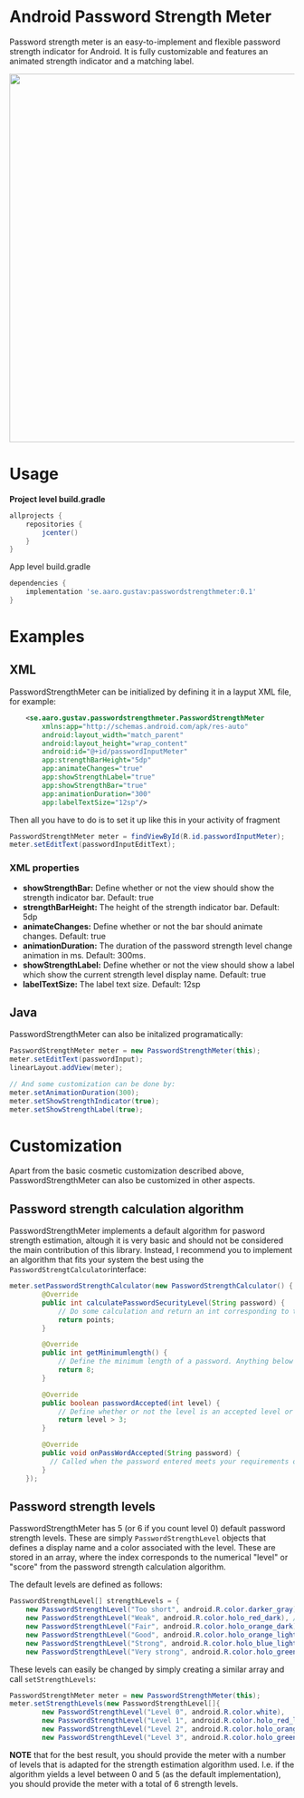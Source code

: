 # Android Password Strength Meter

Password strength meter is an easy-to-implement and flexible password strength indicator for Android. It is fully customizable and features an animated strength indicator and a matching label. 

<img src="https://s2.gifyu.com/images/ezgif.com-gif-makerb90cdc0bcfb522cb.gif" width="650">

# Usage

**Project level build.gradle**
~~~~gradle
allprojects {
    repositories {
        jcenter()
    }
}
~~~~

App level build.gradle

~~~~gradle
dependencies {
    implementation 'se.aaro.gustav:passwordstrengthmeter:0.1'
}
~~~~

# Examples

## XML

PasswordStrengthMeter can be initialized by defining it in a layput XML file, for example:
~~~~xml
    <se.aaro.gustav.passwordstrengthmeter.PasswordStrengthMeter 
        xmlns:app="http://schemas.android.com/apk/res-auto"
        android:layout_width="match_parent"
        android:layout_height="wrap_content"
        android:id="@+id/passwordInputMeter"
        app:strengthBarHeight="5dp" 
        app:animateChanges="true"
        app:showStrengthLabel="true"
        app:showStrengthBar="true"
        app:animationDuration="300"
        app:labelTextSize="12sp"/>
~~~~

Then all you have to do is to set it up like this in your activity of fragment
~~~~java
PasswordStrengthMeter meter = findViewById(R.id.passwordInputMeter);
meter.setEditText(passwordInputEditText);
~~~~

### XML properties
* **showStrengthBar:** Define whether or not the view should show the strength indicator bar. Default: true
* **strengthBarHeight:** The height of the strength indicator bar. Default: 5dp
* **animateChanges:** Define whether or not the bar should animate changes. Default: true
* **animationDuration:** The duration of the password strength level change animation in ms. Default: 300ms. 
* **showStrengthLabel:** Define whether or not the view should show a label which show the current strength level display name. Default: true
* **labelTextSize:** The label text size. Default: 12sp

## Java
PasswordStrengthMeter can also be initalized programatically:
~~~~java
PasswordStrengthMeter meter = new PasswordStrengthMeter(this);
meter.setEditText(passwordInput);
linearLayout.addView(meter);

// And some customization can be done by: 
meter.setAnimationDuration(300); 
meter.setShowStrengthIndicator(true); 
meter.setShowStrengthLabel(true);
~~~~

# Customization
Apart from the basic cosmetic customization described above, PasswordStrengthMeter can also be customized in other aspects.

## Password strength calculation algorithm

PasswordStrengthMeter implements a default algorithm for pasword strength estimation, altough it is very basic and should not be considered the main contribution of this library. Instead, I recommend you to implement an algorithm that fits your system the best using the `PasswordStrengtCalculator`interface: 

~~~~java
meter.setPasswordStrengthCalculator(new PasswordStrengthCalculator() {
        @Override
        public int calculatePasswordSecurityLevel(String password) {
            // Do some calculation and return an int corresponding to the "points" or "level" the user password got
            return points;
        }

        @Override
        public int getMinimumlength() {
            // Define the minimum length of a password. Anything below this should always yield a score of 0
            return 8;
        }

        @Override
        public boolean passwordAccepted(int level) {
            // Define whether or not the level is an accepted level or not. 
            return level > 3;
        }

        @Override
        public void onPassWordAccepted(String password) {
          // Called when the password entered meets your requirements of length and strength levels
        }
    });
~~~~

## Password strength levels

PasswordStrengthMeter has 5 (or 6 if you count level 0) default password strength levels. These are simply `PasswordStrengthLevel` objects that defines a display name and a color associated with the level. These are stored in an array, where the index corresponds to the numerical "level" or "score" from the password strength calculation algorithm. 

The default levels are defined as follows:
~~~~java
PasswordStrengthLevel[] strengthLevels = {
    new PasswordStrengthLevel("Too short", android.R.color.darker_gray), // level 0
    new PasswordStrengthLevel("Weak", android.R.color.holo_red_dark), // level 1
    new PasswordStrengthLevel("Fair", android.R.color.holo_orange_dark), // level 2
    new PasswordStrengthLevel("Good", android.R.color.holo_orange_light), // level 3
    new PasswordStrengthLevel("Strong", android.R.color.holo_blue_light), // level 4
    new PasswordStrengthLevel("Very strong", android.R.color.holo_green_dark)}; // level 5
~~~~

These levels can easily be changed by simply creating a similar array and call `setStrengthLevels`:
~~~~java
PasswordStrengthMeter meter = new PasswordStrengthMeter(this);
meter.setStrengthLevels(new PasswordStrengthLevel[]{
        new PasswordStrengthLevel("Level 0", android.R.color.white),
        new PasswordStrengthLevel("Level 1", android.R.color.holo_red_light),
        new PasswordStrengthLevel("Level 2", android.R.color.holo_orange_light),
        new PasswordStrengthLevel("Level 3", android.R.color.holo_green_light)});
~~~~

**NOTE** that for the best result, you should provide the meter with a number of levels that is adapted for the strength estimation algorithm used. I.e. if the algorithm yields a level between 0 and 5 (as the default implementation), you should provide the meter with a total of 6 strength levels. 









